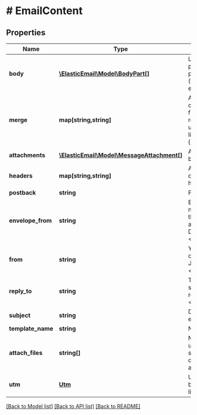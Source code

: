 # # EmailContent

## Properties

Name | Type | Description | Notes
------------ | ------------- | ------------- | -------------
**body** | [**\ElasticEmail\Model\BodyPart[]**](BodyPart.md) | List of e-mail body parts, with user-provided MIME types (text/html, text/plain etc) | [optional]
**merge** | **map[string,string]** | A key-value collection of custom merge fields, shared between recipients. Should be used in e-mail body like so: {firstname}, {lastname} etc. | [optional]
**attachments** | [**\ElasticEmail\Model\MessageAttachment[]**](MessageAttachment.md) | Attachments provided by sending binary data | [optional]
**headers** | **map[string,string]** | A key-value collection of custom e-mail headers. | [optional]
**postback** | **string** | Postback header. | [optional]
**envelope_from** | **string** | E-mail with an optional name to be used as the envelope from address (e.g.: John Doe &lt;email@domain.com&gt;) | [optional]
**from** | **string** | Your e-mail with an optional name (e.g.: John Doe &lt;email@domain.com&gt;) | [optional]
**reply_to** | **string** | To what address should the recipients reply to (e.g. John Doe &lt;email@domain.com&gt;) | [optional]
**subject** | **string** | Default subject of email. | [optional]
**template_name** | **string** | Name of template. | [optional]
**attach_files** | **string[]** | Names of previously uploaded files that should be sent as downloadable attachments | [optional]
**utm** | [**Utm**](Utm.md) | Utm marketing data to be attached to every link in this e-mail. | [optional]

[[Back to Model list]](../../README.md#models) [[Back to API list]](../../README.md#endpoints) [[Back to README]](../../README.md)
